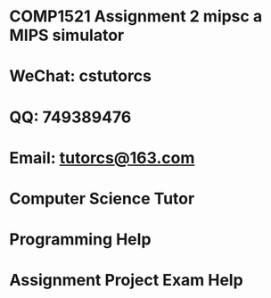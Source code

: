 # COMP1521 Assignment 2 mipsc a MIPS simulator
# WeChat: cstutorcs

# QQ: 749389476

# Email: tutorcs@163.com

# Computer Science Tutor

# Programming Help

# Assignment Project Exam Help
